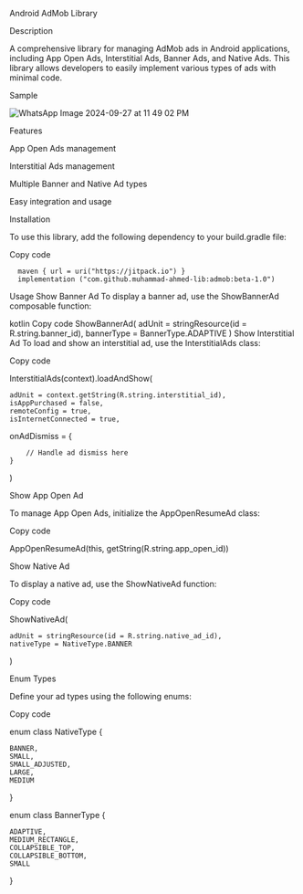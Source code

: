 Android AdMob Library

Description

A comprehensive library for managing AdMob ads in Android applications, including App Open Ads, Interstitial Ads, Banner Ads, and Native Ads. 
This library allows developers to easily implement various types of ads with minimal code.

Sample

![WhatsApp Image 2024-09-27 at 11 49 02 PM](https://github.com/user-attachments/assets/98205999-9eb4-4eb4-9868-aadd30ca62f1)

Features

App Open Ads management

Interstitial Ads management

Multiple Banner and Native Ad types


Easy integration and usage

Installation

To use this library, add the following dependency to your build.gradle file:


Copy code

      maven { url = uri("https://jitpack.io") }
      implementation ("com.github.muhammad-ahmed-lib:admob:beta-1.0")
  
Usage
Show Banner Ad
To display a banner ad, use the ShowBannerAd composable function:

kotlin
Copy code
ShowBannerAd(
    adUnit = stringResource(id = R.string.banner_id),
    bannerType = BannerType.ADAPTIVE
)
Show Interstitial Ad
To load and show an interstitial ad, use the InterstitialAds class:

Copy code

InterstitialAds(context).loadAndShow(
  
    adUnit = context.getString(R.string.interstitial_id),
    isAppPurchased = false,
    remoteConfig = true,
    isInternetConnected = true,
   onAdDismiss = {
     
        // Handle ad dismiss here
    }
)

Show App Open Ad

To manage App Open Ads, initialize the AppOpenResumeAd class:

Copy code

AppOpenResumeAd(this, getString(R.string.app_open_id))

Show Native Ad

To display a native ad, use the ShowNativeAd function:

Copy code

ShowNativeAd(
   
    adUnit = stringResource(id = R.string.native_ad_id),
    nativeType = NativeType.BANNER
)

Enum Types

Define your ad types using the following enums:


Copy code

enum class NativeType {
   
    BANNER,
    SMALL,
    SMALL_ADJUSTED,
    LARGE,
    MEDIUM
}

enum class BannerType {
  
    ADAPTIVE,
    MEDIUM_RECTANGLE,
    COLLAPSIBLE_TOP,
    COLLAPSIBLE_BOTTOM,
    SMALL
}
